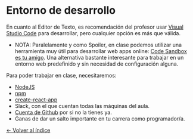 # Entorno de desarrollo

En cuanto al Editor de Texto, es recomendación del profesor usar [Visual Studio Code](https://code.visualstudio.com/) para desarrollar, pero cualquier opción es más que válida.

- NOTA: Paralelamente y como Spoiler, en clase podemos utilizar una herramienta muy útil para desarrollar web apps online: [Code Sandbox es tu amigo](https://codesandbox.io/). Una alternativa bastante interesante para trabajar en un entorno web predefinido y sin necesidad de configuración alguna.

Para poder trabajar en clase, necesitaremos:

- [NodeJS](https://nodejs.org/es/download/)
- [npm](https://www.npmjs.com/)
- [create-react-app](https://create-react-app.dev/)
- Slack, con el que cuentan todas las máquinas del aula.
- [Cuenta de Github]() por si no la tienes ya.
- Ganas de dar un salto importante en tu carrera como programador/a.

[<- Volver al índice](./README.md)

